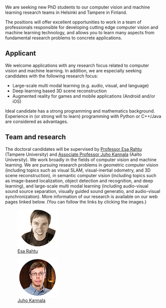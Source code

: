 We are seeking new PhD students to our computer vision and machine learning research teams in Helsinki and Tampere in Finland. 

The positions will offer excellent opportunities to work in a team of professionals responsible for developing cutting edge computer vision and machine learning technology, and allows you to learn many aspects from fundamental research problems to concrete applications. 

## Applicant

We welcome applications with any research focus related to computer vision and machine learning. In addition, we are especially seeking candidates with the following research focus:

- Large-scale multi modal learning (e.g. audio, visual, and language)
- Deep learning based 3D scene reconstruction
- Augmented reality for games and mobile applications (Android and/or iOS) 

Ideal candidate has a strong programming and mathematics background. Experience in (or strong will to learn) programming with Python or C++/Java are considered as advantages. 

## Team and research

The doctoral candidates will be supervised by [Professor Esa Rahtu](http://esa.rahtu.fi) (Tampere University) and [Associate Professor Juho Kannala](https://users.aalto.fi/~kannalj1/) (Aalto University). We work broadly in the fields of computer vision and machine learning. We are pursuing research problems in geometric computer vision (including topics such as visual SLAM, visual-inertial odometry, and 3D scene reconstruction), in semantic computer vision (including topics such as image-based localization, object detection and recognition, and deep learning), and large-scale multi modal learning (including audio-visual sound source separation, visually guided sound generatio, and audio-visual synchronization). More information of our research is available on our web pages linked below. (You can follow the links by clicking the images.)

<figure>
  <a href="http://esa.rahtu.fi" rel="some text"> <img src="assets/3.png" alt="Esa"> </a> 
  <figcaption><a href="http://esa.rahtu.fi" rel="some text"> Esa Rahtu </a></figcaption>
</figure>

<figure>
  <a href="https://users.aalto.fi/~kannalj1/" rel="some text"> <img src="assets/1.png" alt="Juho"> </a> 
  <figcaption><a href="https://users.aalto.fi/~kannalj1/" rel="some text"> Juho Kannala </a></figcaption>
</figure>





